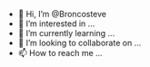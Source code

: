 - 👋 Hi, I’m @Broncosteve
- 👀 I’m interested in ...
- 🌱 I’m currently learning ...
- 💞️ I’m looking to collaborate on ...
- 📫 How to reach me ...

<!---
Broncosteve/Broncosteve is a ✨ special ✨ repository because its `README.md` (this file) appears on your GitHub profile.
You can click the Preview link to take a look at your changes.
--->
